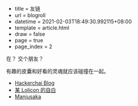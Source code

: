 - title = 友链
 - url = blogroll
 - datetime = 2021-02-03T18:49:30.992115+08:00
 - template = article.html
 - draw = false
 - page = true
 - page_index = 2

在？ 交个朋友？ 

有趣的皮囊和好看的灵魂就应该碰撞在一起。

- [Hackerchai Blog](https://blog.hackerchai.com/)
- [某 Lolicon 的自白](https://blog.sgdylan.com/)
- [Manjusaka](https://manjusaka.itscoder.com/)